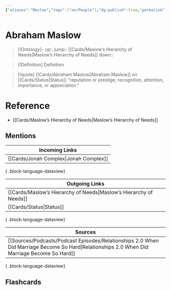 ```yaml
---
{"aliases":"Maslow","tags":["on/People"],"dg-publish":true,"permalink":"/cards/abraham-maslow/","dgPassFrontmatter":true}
---
```


# Abraham Maslow

> [!Ontology]-
> up:: 
> jump:: [[Cards/Maslow’s Hierarchy of Needs\|Maslow’s Hierarchy of Needs]]
> down:: 

> [!Definition] Definition

> [!quote] [[Cards/Abraham Maslow\|Abraham Maslow]] on [[Cards/Status\|Status]]
> “reputation or prestige, recognition, attention, importance, or appreciation.”

# Reference

- [[Cards/Maslow’s Hierarchy of Needs\|Maslow’s Hierarchy of Needs]]

## Mentions

| Incoming Links                            |
| ----------------------------------------- |
| [[Cards/Jonah Complex\|Jonah Complex]] |

{ .block-language-dataview}

| Outgoing Links                                                        |
| --------------------------------------------------------------------- |
| [[Cards/Maslow’s Hierarchy of Needs\|Maslow’s Hierarchy of Needs]] |
| [[Cards/Status\|Status]]                                           |

{ .block-language-dataview}

| Sources                                                                                                                                           |
| ------------------------------------------------------------------------------------------------------------------------------------------------- |
| [[Sources/Podcasts/Podcast Episodes/Relationships 2.0  When Did Marriage Become So Hard\|Relationships 2.0  When Did Marriage Become So Hard]] |

{ .block-language-dataview}

## Flashcards